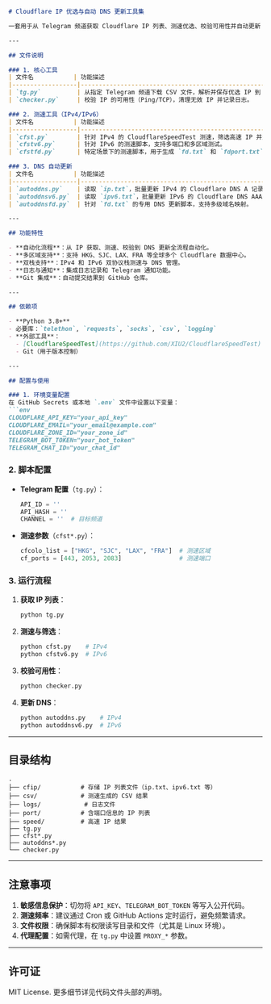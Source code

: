```markdown
# Cloudflare IP 优选与自动 DNS 更新工具集

一套用于从 Telegram 频道获取 Cloudflare IP 列表、测速优选、校验可用性并自动更新 Cloudflare DNS 记录的自动化工具集。

---

## 文件说明

### 1. 核心工具
| 文件名           | 功能描述                                                                 |
|------------------|--------------------------------------------------------------------------|
| `tg.py`          | 从指定 Telegram 频道下载 CSV 文件，解析并保存优选 IP 到 `cfip.txt`。      |
| `checker.py`     | 校验 IP 的可用性（Ping/TCP），清理无效 IP 并记录日志。                    |

### 2. 测速工具（IPv4/IPv6）
| 文件名           | 功能描述                                                                 |
|------------------|--------------------------------------------------------------------------|
| `cfst.py`        | 针对 IPv4 的 CloudflareSpeedTest 测速，筛选高速 IP 并生成结果文件。       |
| `cfstv6.py`      | 针对 IPv6 的测速脚本，支持多端口和多区域测试。                           |
| `cfstfd.py`      | 特定场景下的测速脚本，用于生成 `fd.txt` 和 `fdport.txt`。                 |

### 3. DNS 自动更新
| 文件名           | 功能描述                                                                 |
|------------------|--------------------------------------------------------------------------|
| `autoddns.py`    | 读取 `ip.txt`，批量更新 IPv4 的 Cloudflare DNS A 记录。                   |
| `autoddnsv6.py`  | 读取 `ipv6.txt`，批量更新 IPv6 的 Cloudflare DNS AAAA 记录。              |
| `autoddnsfd.py`  | 针对 `fd.txt` 的专用 DNS 更新脚本，支持多级域名映射。                     |

---

## 功能特性

- **自动化流程**：从 IP 获取、测速、校验到 DNS 更新全流程自动化。
- **多区域支持**：支持 HKG、SJC、LAX、FRA 等全球多个 Cloudflare 数据中心。
- **双栈支持**：IPv4 和 IPv6 双协议栈测速与 DNS 管理。
- **日志与通知**：集成日志记录和 Telegram 通知功能。
- **Git 集成**：自动提交结果到 GitHub 仓库。

---

## 依赖项

- **Python 3.8+**
- 必要库：`telethon`, `requests`, `socks`, `csv`, `logging`
- **外部工具**：
  - [CloudflareSpeedTest](https://github.com/XIU2/CloudflareSpeedTest)（自动下载）
  - Git（用于版本控制）

---

## 配置与使用

### 1. 环境变量配置
在 GitHub Secrets 或本地 `.env` 文件中设置以下变量：
```env
CLOUDFLARE_API_KEY="your_api_key"
CLOUDFLARE_EMAIL="your_email@example.com"
CLOUDFLARE_ZONE_ID="your_zone_id"
TELEGRAM_BOT_TOKEN="your_bot_token"
TELEGRAM_CHAT_ID="your_chat_id"
```

### 2. 脚本配置
- **Telegram 配置**（`tg.py`）：
  ```python
  API_ID = ''
  API_HASH = ''
  CHANNEL = ''  # 目标频道
  ```

- **测速参数**（`cfst*.py`）：
  ```python
  cfcolo_list = ["HKG", "SJC", "LAX", "FRA"]  # 测速区域
  cf_ports = [443, 2053, 2083]                # 测速端口
  ```

### 3. 运行流程
1. **获取 IP 列表**：
   ```bash
   python tg.py
   ```

2. **测速与筛选**：
   ```bash
   python cfst.py    # IPv4
   python cfstv6.py  # IPv6
   ```

3. **校验可用性**：
   ```bash
   python checker.py
   ```

4. **更新 DNS**：
   ```bash
   python autoddns.py    # IPv4
   python autoddnsv6.py  # IPv6
   ```

---

## 目录结构
```
.
├── cfip/           # 存储 IP 列表文件（ip.txt、ipv6.txt 等）
├── csv/            # 测速生成的 CSV 结果
├── logs/            # 日志文件
├── port/           # 含端口信息的 IP 列表
├── speed/          # 高速 IP 结果
├── tg.py
├── cfst*.py
├── autoddns*.py
└── checker.py
```

---

## 注意事项

1. **敏感信息保护**：切勿将 `API_KEY`、`TELEGRAM_BOT_TOKEN` 等写入公开代码。
2. **测速频率**：建议通过 Cron 或 GitHub Actions 定时运行，避免频繁请求。
3. **文件权限**：确保脚本有权限读写目录和文件（尤其是 Linux 环境）。
4. **代理配置**：如需代理，在 `tg.py` 中设置 `PROXY_*` 参数。

---

## 许可证
MIT License. 更多细节详见代码文件头部的声明。
```